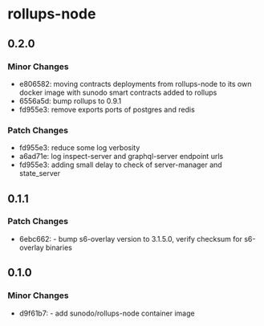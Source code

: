 # rollups-node

## 0.2.0

### Minor Changes

-   e806582: moving contracts deployments from rollups-node to its own docker image with sunodo smart contracts added to rollups
-   6556a5d: bump rollups to 0.9.1
-   fd955e3: remove exports ports of postgres and redis

### Patch Changes

-   fd955e3: reduce some log verbosity
-   a6ad71e: log inspect-server and graphql-server endpoint urls
-   fd955e3: adding small delay to check of server-manager and state_server

## 0.1.1

### Patch Changes

-   6ebc662: - bump s6-overlay version to 3.1.5.0, verify checksum for s6-overlay binaries

## 0.1.0

### Minor Changes

-   d9f61b7: - add sunodo/rollups-node container image
